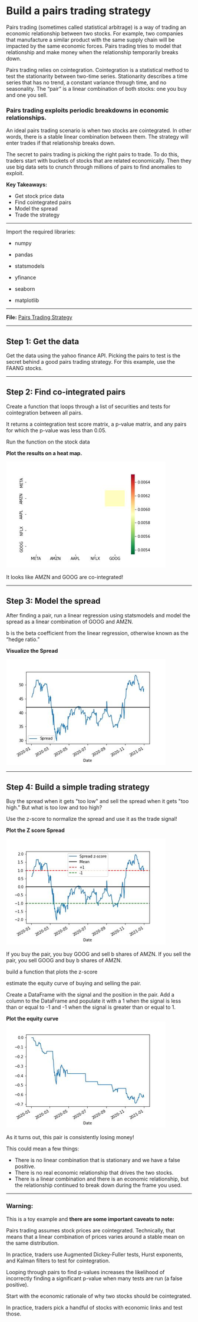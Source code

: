 # Build a pairs trading strategy

Pairs trading (sometimes called statistical arbitrage) is a way of trading an economic relationship between two stocks. For example, two companies that manufacture a similar product with the same supply chain will be impacted by the same economic forces. Pairs trading tries to model that relationship and make money when the relationship temporarily breaks down.

Pairs trading relies on cointegration. Cointegration is a statistical method to test the stationarity between two-time series. Stationarity describes a time series that has no trend, a constant variance through time, and no seasonality. The “pair” is a linear combination of both stocks: one you buy and one you sell.

### Pairs trading exploits periodic breakdowns in economic relationships.

An ideal pairs trading scenario is when two stocks are cointegrated. In other words, there is a stable linear combination between them. The strategy will enter trades if that relationship breaks down.

The secret to pairs trading is picking the right pairs to trade. To do this, traders start with buckets of stocks that are related economically. Then they use big data sets to crunch through millions of pairs to find anomalies to exploit.

**Key Takeaways:**

- Get stock price data
- Find cointegrated pairs
- Model the spread
- Trade the strategy

---

Import the required libraries:

- numpy

- pandas

- statsmodels

- yfinance

- seaborn

- matplotlib

---

**File:** [Pairs Trading Strategy](PairsTradingStrategy.ipynb)

---
## Step 1: Get the data

Get the data using the yahoo finance API. 
Picking the pairs to test is the secret behind a good pairs trading strategy. For this example, use the FAANG stocks.

---

## Step 2: Find co-integrated pairs

Create a function that  loops through a list of securities and tests for cointegration between all pairs. 

It returns a cointegration test score matrix, a p-value matrix, and any pairs for which the p-value was less than 0.05.

Run the function on the stock data

**Plot the results on a heat map.**

!['heatmap'](./Images/heatmap.jpg)

It looks like AMZN and GOOG are co-integrated!

---

## Step 3: Model the spread

After finding a pair, run a linear regression using statsmodels and model the spread as a linear combination of GOOG and AMZN. 

b is the beta coefficient from the linear regression, otherwise known as the “hedge ratio.”

**Visualize the Spread**

!['Spread'](./Images/spread.jpg)

---


## Step 4: Build a simple trading strategy

Buy the spread when it gets "too low" and sell the spread when it gets "too high."
But what is too low and too high? 

Use the z-score to normalize the spread and use it as the trade signal!

**Plot the Z score Spread**

!['Spread Z Score'](./Images/spreadZScore.jpg)

If you buy the pair, you buy GOOG and sell b shares of AMZN. If you sell the pair, you sell GOOG and buy b shares of AMZN.

build a function that plots the z-score

estimate the equity curve of buying and selling the pair.

Create a DataFrame with the signal and the position in the pair. 
Add a column to the DataFrame and populate it with a 1 when the signal is less than or equal to -1 and -1 when the signal is greater than or equal to 1.

**Plot the equity curve**
!['Equity Curve'](./Images/equityCurve.jpg)

As it turns out, this pair is consistently losing money!

This could mean a few things:
- There is no linear combination that is stationary and we have a false positive. 
- There is no real economic relationship that drives the two stocks.
- There is a linear combination and there is an economic relationship, but the relationship continued to break down during the frame you used.

---

### Warning:

This is a toy example and **there are some important caveats to note:**

Pairs trading assumes stock prices are cointegrated. 
Technically, that means that a linear combination of prices varies around a stable mean on the same distribution. 

In practice, traders use Augmented Dickey-Fuller tests, Hurst exponents, and Kalman filters to test for cointegration.

Looping through pairs to find p-values increases the likelihood of incorrectly finding a significant p-value when many tests are run (a false positive). 

Start with the economic rationale of why two stocks should be cointegrated. 

In practice, traders pick a handful of stocks with economic links and test those.

